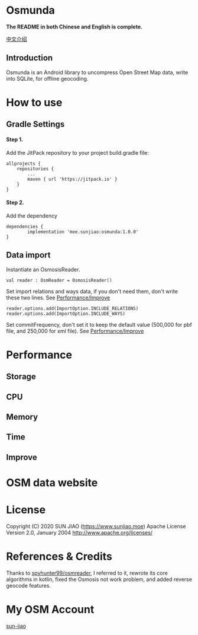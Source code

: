 # Osmunda
**The README in both Chinese and English is complete.**

[中文介绍](./ZH-rCN.md)

## Introduction

Osmunda is an Android library to uncompress Open Street Map data, write into SQLite, for offline geocoding. 

# How to use

## Gradle Settings

#### Step 1.

Add the JitPack repository to your project build.gradle file:

	allprojects {
		repositories {
			...
			maven { url 'https://jitpack.io' }
		}
	}

#### Step 2.

Add the dependency

	dependencies {
	        implementation 'moe.sunjiao:osmunda:1.0.0'
	}

## Data import

Instantiate an OsmosisReader.
	
	val reader : OsmReader = OsmosisReader() 

Set import relations and ways data, if you don't need them, don't write these two lines. See [Performance/Improve](#improve)

	reader.options.add(ImportOption.INCLUDE_RELATIONS) 
	reader.options.add(ImportOption.INCLUDE_WAYS) 

Set commitFrequency, don't set it to keep the default value (500,000 for pbf file, and 250,000 for xml file). See [Performance/Improve](#improve)

# Performance

## Storage

## CPU

## Memory

## Time

## Improve

# OSM data website

# License

Copyright (C) 2020 SUN JIAO (https://www.sunjiao.moe)
Apache License Version 2.0, January 2004
http://www.apache.org/licenses/


# References & Credits

Thanks to [spyhunter99/osmreader](https://github.com/spyhunter99/osmreader), I referred to it, rewrote its core algorithms in kotlin, fixed the Osmosis not work problem, and added reverse geocode features.

# My OSM Account

[sun-jiao](https://www.openstreetmap.org/user/sun-jiao)
